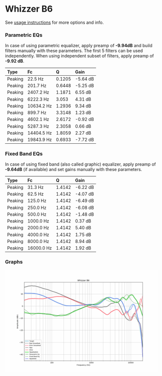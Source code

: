 # Whizzer B6
See [usage instructions](https://github.com/jaakkopasanen/AutoEq#usage) for more options and info.

### Parametric EQs
In case of using parametric equalizer, apply preamp of **-9.94dB** and build filters manually
with these parameters. The first 5 filters can be used independently.
When using independent subset of filters, apply preamp of **-9.92 dB**.

| Type    | Fc         |      Q | Gain     |
|:--------|:-----------|:-------|:---------|
| Peaking | 22.5 Hz    | 0.1205 | -5.64 dB |
| Peaking | 201.7 Hz   | 0.6448 | -5.25 dB |
| Peaking | 2407.2 Hz  | 1.1871 | 6.55 dB  |
| Peaking | 6222.3 Hz  | 3.053  | 4.31 dB  |
| Peaking | 10634.2 Hz | 1.2936 | 9.34 dB  |
| Peaking | 899.7 Hz   | 3.3148 | 1.23 dB  |
| Peaking | 4602.1 Hz  | 2.6172 | -0.92 dB |
| Peaking | 5287.3 Hz  | 2.3058 | 0.66 dB  |
| Peaking | 14404.5 Hz | 1.8059 | 2.27 dB  |
| Peaking | 19843.9 Hz | 0.6933 | -7.72 dB |

### Fixed Band EQs
In case of using fixed band (also called graphic) equalizer, apply preamp of **-9.64dB**
(if available) and set gains manually with these parameters.

| Type    | Fc         |      Q | Gain     |
|:--------|:-----------|:-------|:---------|
| Peaking | 31.3 Hz    | 1.4142 | -6.22 dB |
| Peaking | 62.5 Hz    | 1.4142 | -4.07 dB |
| Peaking | 125.0 Hz   | 1.4142 | -6.49 dB |
| Peaking | 250.0 Hz   | 1.4142 | -6.08 dB |
| Peaking | 500.0 Hz   | 1.4142 | -1.48 dB |
| Peaking | 1000.0 Hz  | 1.4142 | 0.37 dB  |
| Peaking | 2000.0 Hz  | 1.4142 | 5.40 dB  |
| Peaking | 4000.0 Hz  | 1.4142 | 1.75 dB  |
| Peaking | 8000.0 Hz  | 1.4142 | 8.94 dB  |
| Peaking | 16000.0 Hz | 1.4142 | 1.92 dB  |

### Graphs
![](./Whizzer%20B6.png)